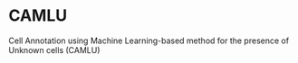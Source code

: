 # CAMLU
Cell Annotation using Machine Learning-based method for the presence of Unknown cells (CAMLU)
